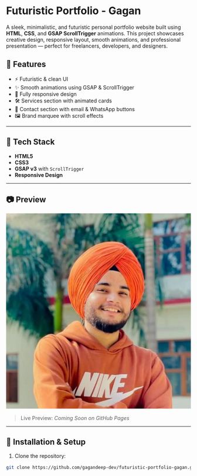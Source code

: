 # Futuristic Portfolio - Gagan

A sleek, minimalistic, and futuristic personal portfolio website built using **HTML**, **CSS**, and **GSAP ScrollTrigger** animations. This project showcases creative design, responsive layout, smooth animations, and professional presentation — perfect for freelancers, developers, and designers.

## 🚀 Features

- ⚡ Futuristic & clean UI
- ✨ Smooth animations using GSAP & ScrollTrigger
- 📱 Fully responsive design
- 🛠️ Services section with animated cards
- 📩 Contact section with email & WhatsApp buttons
- 🖼️ Brand marquee with scroll effects

---

## 🧰 Tech Stack

- **HTML5**
- **CSS3**
- **GSAP v3** with `ScrollTrigger`
- **Responsive Design**

---

## 📷 Preview

![Hero Screenshot](assets/hero-main.jpeg)

> Live Preview: *Coming Soon on GitHub Pages*

---

## 🔧 Installation & Setup

1. Clone the repository:

```bash
git clone https://github.com/gagandeep-dev/futuristic-portfolio-gagan.git
